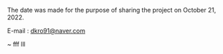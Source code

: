 The date was made for the purpose of sharing the project on October 21, 2022.

E-mail : dkro91@naver.com

~
fff
lll
